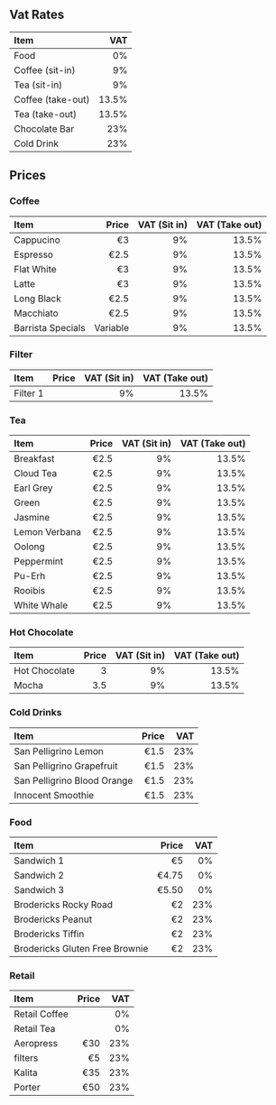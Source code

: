 ## Vat Rates

| Item              | VAT   |
| :---------------- | ----: |
| Food              | 0%    |
| Coffee (sit-in)   | 9%    |
| Tea (sit-in)      | 9%    |
| Coffee (take-out) | 13.5% |
| Tea (take-out)    | 13.5% |
| Chocolate Bar     | 23%   |
| Cold Drink        | 23%   |

## Prices

### Coffee

| Item              | Price    | VAT (Sit in) | VAT (Take out) |
| :---------------- | -------: | -----------: | -------------: |
| Cappucino         | €3       | 9%           | 13.5%          |
| Espresso          | €2.5     | 9%           | 13.5%          |
| Flat White        | €3       | 9%           | 13.5%          |
| Latte             | €3       | 9%           | 13.5%          |
| Long Black        | €2.5     | 9%           | 13.5%          |
| Macchiato         | €2.5     | 9%           | 13.5%          |
| Barrista Specials | Variable | 9%           | 13.5%          |

### Filter

| Item     | Price | VAT (Sit in) | VAT (Take out) |
| :------- | ----: | -----------: | -------------: |
| Filter 1 |       | 9%           | 13.5%          |

### Tea

| Item          | Price | VAT (Sit in) | VAT (Take out) |
| :------------ | ----: | -----------: | -------------: |
| Breakfast     | €2.5  | 9%           | 13.5%          |
| Cloud Tea     | €2.5  | 9%           | 13.5%          |
| Earl Grey     | €2.5  | 9%           | 13.5%          |
| Green         | €2.5  | 9%           | 13.5%          |
| Jasmine       | €2.5  | 9%           | 13.5%          |
| Lemon Verbana | €2.5  | 9%           | 13.5%          |
| Oolong        | €2.5  | 9%           | 13.5%          |
| Peppermint    | €2.5  | 9%           | 13.5%          |
| Pu-Erh        | €2.5  | 9%           | 13.5%          |
| Rooibis       | €2.5  | 9%           | 13.5%          |
| White Whale   | €2.5  | 9%           | 13.5%          |

### Hot Chocolate

| Item          | Price | VAT (Sit in) | VAT (Take out) |
| :------------ | ----: | -----------: | -------------: |
| Hot Chocolate | 3     | 9%           | 13.5%          |
| Mocha         | 3.5   | 9%           | 13.5%          |

### Cold Drinks
| Item                        | Price | VAT |
| :-------------------------- | ----: | --: |
| San Pelligrino Lemon        | €1.5  | 23% |
| San Pelligrino Grapefruit   | €1.5  | 23% |
| San Pelligrino Blood Orange | €1.5  | 23% |
| Innocent Smoothie           | €1.5  | 23% |

### Food

| Item                           | Price | VAT |
| :--------------------------    | ----: | --: |
| Sandwich 1                     | €5    | 0%  |
| Sandwich 2                     | €4.75 | 0%  |
| Sandwich 3                     | €5.50 | 0%  |
| Brodericks Rocky Road          | €2    | 23% |
| Brodericks Peanut              | €2    | 23% |
| Brodericks Tiffin              | €2    | 23% |
| Brodericks Gluten Free Brownie | €2    | 23% |


### Retail

| Item           | Price | VAT |
| :------------- | ----: | --: |
| Retail Coffee  |       | 0%  |
| Retail Tea     |       | 0%  |
| Aeropress      | €30   | 23% |
| filters        | €5    | 23% |
| Kalita         | €35   | 23% |
| Porter         | €50   | 23% |
